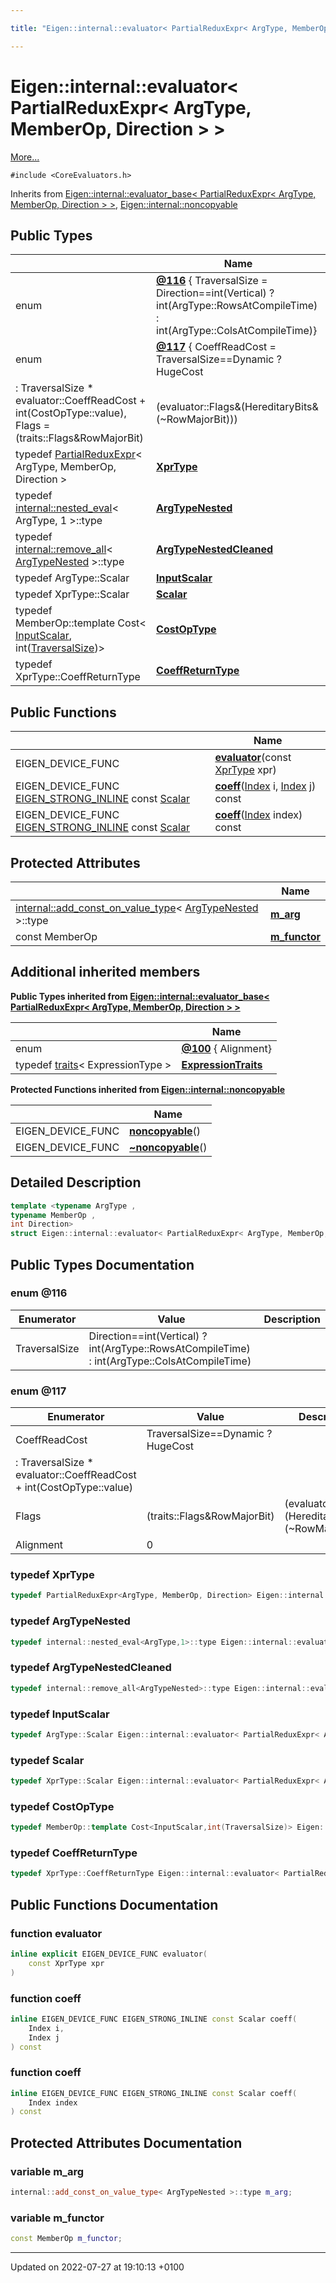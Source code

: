 ```yaml
---

title: "Eigen::internal::evaluator< PartialReduxExpr< ArgType, MemberOp, Direction > >"

---
```


# Eigen::internal::evaluator< PartialReduxExpr< ArgType, MemberOp, Direction > >



 [More...](#detailed-description)


`#include <CoreEvaluators.h>`

Inherits from [Eigen::internal::evaluator_base< PartialReduxExpr< ArgType, MemberOp, Direction > >](http://example.org/classes/structeigen_1_1internal_1_1evaluator__base/), [Eigen::internal::noncopyable](http://example.org/classes/classeigen_1_1internal_1_1noncopyable/)

## Public Types

|                | Name           |
| -------------- | -------------- |
| enum| **[@116](http://example.org/classes/structeigen_1_1internal_1_1evaluator_3_01partialreduxexpr_3_01argtype_00_01memberop_00_01direction_01_4_01_4/#enum-@116)** { TraversalSize = Direction==int(Vertical) ? int(ArgType::RowsAtCompileTime) :  int(ArgType::ColsAtCompileTime)} |
| enum| **[@117](http://example.org/classes/structeigen_1_1internal_1_1evaluator_3_01partialreduxexpr_3_01argtype_00_01memberop_00_01direction_01_4_01_4/#enum-@117)** { CoeffReadCost = TraversalSize==Dynamic ? HugeCost
                  : TraversalSize * evaluator<ArgType>::CoeffReadCost + int(CostOpType::value), Flags = (traits<XprType>::Flags&RowMajorBit) | (evaluator<ArgType>::Flags&(HereditaryBits&(~RowMajorBit))) | LinearAccessBit, Alignment = 0} |
| typedef <a href="http://example.org/classes/classeigen_1_1partialreduxexpr/">PartialReduxExpr</a>< ArgType, MemberOp, Direction > | **[XprType](http://example.org/classes/structeigen_1_1internal_1_1evaluator_3_01partialreduxexpr_3_01argtype_00_01memberop_00_01direction_01_4_01_4/#typedef-xprtype)**  |
| typedef <a href="http://example.org/classes/structeigen_1_1internal_1_1nested__eval/">internal::nested_eval</a>< ArgType, 1 >::type | **[ArgTypeNested](http://example.org/classes/structeigen_1_1internal_1_1evaluator_3_01partialreduxexpr_3_01argtype_00_01memberop_00_01direction_01_4_01_4/#typedef-argtypenested)**  |
| typedef <a href="http://example.org/classes/structeigen_1_1internal_1_1remove__all/">internal::remove_all</a>< <a href="http://example.org/classes/structeigen_1_1internal_1_1evaluator_3_01partialreduxexpr_3_01argtype_00_01memberop_00_01direction_01_4_01_4/#typedef-argtypenested">ArgTypeNested</a> >::type | **[ArgTypeNestedCleaned](http://example.org/classes/structeigen_1_1internal_1_1evaluator_3_01partialreduxexpr_3_01argtype_00_01memberop_00_01direction_01_4_01_4/#typedef-argtypenestedcleaned)**  |
| typedef ArgType::Scalar | **[InputScalar](http://example.org/classes/structeigen_1_1internal_1_1evaluator_3_01partialreduxexpr_3_01argtype_00_01memberop_00_01direction_01_4_01_4/#typedef-inputscalar)**  |
| typedef XprType::Scalar | **[Scalar](http://example.org/classes/structeigen_1_1internal_1_1evaluator_3_01partialreduxexpr_3_01argtype_00_01memberop_00_01direction_01_4_01_4/#typedef-scalar)**  |
| typedef MemberOp::template Cost< <a href="http://example.org/classes/structeigen_1_1internal_1_1evaluator_3_01partialreduxexpr_3_01argtype_00_01memberop_00_01direction_01_4_01_4/#typedef-inputscalar">InputScalar</a>, int(<a href="http://example.org/classes/structeigen_1_1internal_1_1evaluator_3_01partialreduxexpr_3_01argtype_00_01memberop_00_01direction_01_4_01_4/#enumvalue-traversalsize">TraversalSize</a>)> | **[CostOpType](http://example.org/classes/structeigen_1_1internal_1_1evaluator_3_01partialreduxexpr_3_01argtype_00_01memberop_00_01direction_01_4_01_4/#typedef-costoptype)**  |
| typedef XprType::CoeffReturnType | **[CoeffReturnType](http://example.org/classes/structeigen_1_1internal_1_1evaluator_3_01partialreduxexpr_3_01argtype_00_01memberop_00_01direction_01_4_01_4/#typedef-coeffreturntype)**  |

## Public Functions

|                | Name           |
| -------------- | -------------- |
| EIGEN_DEVICE_FUNC | **[evaluator](http://example.org/classes/structeigen_1_1internal_1_1evaluator_3_01partialreduxexpr_3_01argtype_00_01memberop_00_01direction_01_4_01_4/#function-evaluator)**(const <a href="http://example.org/classes/structeigen_1_1internal_1_1evaluator_3_01partialreduxexpr_3_01argtype_00_01memberop_00_01direction_01_4_01_4/#typedef-xprtype">XprType</a> xpr) |
| EIGEN_DEVICE_FUNC <a href="http://example.org/files/macros_8h/#define-eigen-strong-inline">EIGEN_STRONG_INLINE</a> const <a href="http://example.org/classes/structeigen_1_1internal_1_1evaluator_3_01partialreduxexpr_3_01argtype_00_01memberop_00_01direction_01_4_01_4/#typedef-scalar">Scalar</a> | **[coeff](http://example.org/classes/structeigen_1_1internal_1_1evaluator_3_01partialreduxexpr_3_01argtype_00_01memberop_00_01direction_01_4_01_4/#function-coeff)**(<a href="http://example.org/namespaces/namespaceeigen/#typedef-index">Index</a> i, <a href="http://example.org/namespaces/namespaceeigen/#typedef-index">Index</a> j) const |
| EIGEN_DEVICE_FUNC <a href="http://example.org/files/macros_8h/#define-eigen-strong-inline">EIGEN_STRONG_INLINE</a> const <a href="http://example.org/classes/structeigen_1_1internal_1_1evaluator_3_01partialreduxexpr_3_01argtype_00_01memberop_00_01direction_01_4_01_4/#typedef-scalar">Scalar</a> | **[coeff](http://example.org/classes/structeigen_1_1internal_1_1evaluator_3_01partialreduxexpr_3_01argtype_00_01memberop_00_01direction_01_4_01_4/#function-coeff)**(<a href="http://example.org/namespaces/namespaceeigen/#typedef-index">Index</a> index) const |

## Protected Attributes

|                | Name           |
| -------------- | -------------- |
| <a href="http://example.org/classes/structeigen_1_1internal_1_1add__const__on__value__type/">internal::add_const_on_value_type</a>< <a href="http://example.org/classes/structeigen_1_1internal_1_1evaluator_3_01partialreduxexpr_3_01argtype_00_01memberop_00_01direction_01_4_01_4/#typedef-argtypenested">ArgTypeNested</a> >::type | **[m_arg](http://example.org/classes/structeigen_1_1internal_1_1evaluator_3_01partialreduxexpr_3_01argtype_00_01memberop_00_01direction_01_4_01_4/#variable-m-arg)**  |
| const MemberOp | **[m_functor](http://example.org/classes/structeigen_1_1internal_1_1evaluator_3_01partialreduxexpr_3_01argtype_00_01memberop_00_01direction_01_4_01_4/#variable-m-functor)**  |

## Additional inherited members

**Public Types inherited from [Eigen::internal::evaluator_base< PartialReduxExpr< ArgType, MemberOp, Direction > >](http://example.org/classes/structeigen_1_1internal_1_1evaluator__base/)**

|                | Name           |
| -------------- | -------------- |
| enum| **[@100](http://example.org/classes/structeigen_1_1internal_1_1evaluator__base/#enum-@100)** { Alignment} |
| typedef <a href="http://example.org/classes/structeigen_1_1internal_1_1traits/">traits</a>< ExpressionType > | **[ExpressionTraits](http://example.org/classes/structeigen_1_1internal_1_1evaluator__base/#typedef-expressiontraits)**  |

**Protected Functions inherited from [Eigen::internal::noncopyable](http://example.org/classes/classeigen_1_1internal_1_1noncopyable/)**

|                | Name           |
| -------------- | -------------- |
| EIGEN_DEVICE_FUNC | **[noncopyable](http://example.org/classes/classeigen_1_1internal_1_1noncopyable/#function-noncopyable)**() |
| EIGEN_DEVICE_FUNC | **[~noncopyable](http://example.org/classes/classeigen_1_1internal_1_1noncopyable/#function-~noncopyable)**() |


## Detailed Description

```cpp
template <typename ArgType ,
typename MemberOp ,
int Direction>
struct Eigen::internal::evaluator< PartialReduxExpr< ArgType, MemberOp, Direction > >;
```

## Public Types Documentation

### enum @116

| Enumerator | Value | Description |
| ---------- | ----- | ----------- |
| TraversalSize | Direction==int(Vertical) ? int(ArgType::RowsAtCompileTime) :  int(ArgType::ColsAtCompileTime)|   |




### enum @117

| Enumerator | Value | Description |
| ---------- | ----- | ----------- |
| CoeffReadCost | TraversalSize==Dynamic ? HugeCost
                  : TraversalSize * evaluator<ArgType>::CoeffReadCost + int(CostOpType::value)|   |
| Flags | (traits<XprType>::Flags&RowMajorBit) | (evaluator<ArgType>::Flags&(HereditaryBits&(~RowMajorBit))) | LinearAccessBit|   |
| Alignment | 0|   |




### typedef XprType

```cpp
typedef PartialReduxExpr<ArgType, MemberOp, Direction> Eigen::internal::evaluator< PartialReduxExpr< ArgType, MemberOp, Direction > >::XprType;
```


### typedef ArgTypeNested

```cpp
typedef internal::nested_eval<ArgType,1>::type Eigen::internal::evaluator< PartialReduxExpr< ArgType, MemberOp, Direction > >::ArgTypeNested;
```


### typedef ArgTypeNestedCleaned

```cpp
typedef internal::remove_all<ArgTypeNested>::type Eigen::internal::evaluator< PartialReduxExpr< ArgType, MemberOp, Direction > >::ArgTypeNestedCleaned;
```


### typedef InputScalar

```cpp
typedef ArgType::Scalar Eigen::internal::evaluator< PartialReduxExpr< ArgType, MemberOp, Direction > >::InputScalar;
```


### typedef Scalar

```cpp
typedef XprType::Scalar Eigen::internal::evaluator< PartialReduxExpr< ArgType, MemberOp, Direction > >::Scalar;
```


### typedef CostOpType

```cpp
typedef MemberOp::template Cost<InputScalar,int(TraversalSize)> Eigen::internal::evaluator< PartialReduxExpr< ArgType, MemberOp, Direction > >::CostOpType;
```


### typedef CoeffReturnType

```cpp
typedef XprType::CoeffReturnType Eigen::internal::evaluator< PartialReduxExpr< ArgType, MemberOp, Direction > >::CoeffReturnType;
```


## Public Functions Documentation

### function evaluator

```cpp
inline explicit EIGEN_DEVICE_FUNC evaluator(
    const XprType xpr
)
```


### function coeff

```cpp
inline EIGEN_DEVICE_FUNC EIGEN_STRONG_INLINE const Scalar coeff(
    Index i,
    Index j
) const
```


### function coeff

```cpp
inline EIGEN_DEVICE_FUNC EIGEN_STRONG_INLINE const Scalar coeff(
    Index index
) const
```


## Protected Attributes Documentation

### variable m_arg

```cpp
internal::add_const_on_value_type< ArgTypeNested >::type m_arg;
```


### variable m_functor

```cpp
const MemberOp m_functor;
```


-------------------------------

Updated on 2022-07-27 at 19:10:13 +0100
